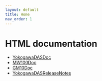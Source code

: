 ```yaml
---
layout: default
title: Home
nav_order: 1
---
```



# HTML documentation 

* [YokogawaDASDoc](YokogawaDASDoc.md)
* [MW100Doc](MW100Doc.md)
* [GM10Doc](GM10Doc.md)
* [YokogawaDASReleaseNotes](YokogawaDASReleaseNotes.md)
